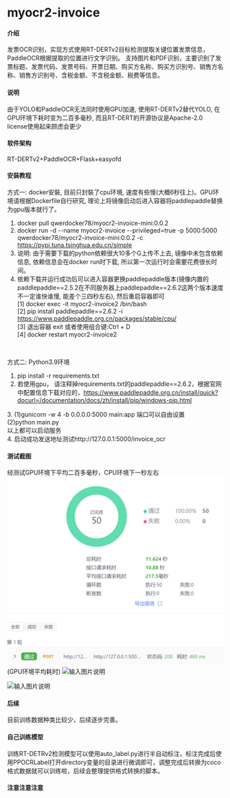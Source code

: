 # myocr2-invoice

#### 介绍
发票OCR识别，实现方式使用RT-DERTv2目标检测提取关键位置发票信息，PaddleOCR根据提取的位置进行文字识别。
支持图片和PDF识别，主要识别了发票标题、发票代码、发票号码、开票日期、购买方名称、购买方识别号、销售方名称、销售方识别号、含税金额、不含税金额、税费等信息。

#### 说明
由于YOLO和PaddleOCR无法同时使用GPU加速, 使用RT-DERTv2替代YOLO, 在GPU环境下耗时变为二百多毫秒, 而且RT-DERT的开源协议是Apache-2.0 license使用起来顾虑会更少

#### 软件架构
RT-DERTv2+PaddleOCR+Flask+easyofd


#### 安装教程

方式一: docker安裝, 目前只封裝了cpu环境, 速度有些慢(大概6秒往上)。GPU环境请根据Dockerfile自行研究, 理论上将镜像启动后进入容器将paddlepaddle替换为gpu版本就行了。 <br>
  1. docker pull qwerdocker78/myocr2-invoice-mini:0.0.2 <br>
  2. docker run -d --name myocr2-invoice --privileged=true -p 5000:5000 qwerdocker78/myocr2-invoice-mini:0.0.2 -c https://pypi.tuna.tsinghua.edu.cn/simple 
  3. 说明: 由于需要下载的python依赖很大10多个G上传不上去, 镜像中未包含依赖信息, 依赖信息会在docker run时下载, 所以第一次运行时会需要花费很长时间。 
  4. 依赖下载并运行成功后可以进入容器更换paddlepaddle版本(镜像内置的paddlepaddle==2.5.2在不同服务器上paddlepaddle==2.6.2这两个版本速度不一定谁快谁慢, 能差个三四秒左右), 然后重启容器即可 <br>
  [1] docker exec -it myocr2-invoice2 /bin/bash <br>
  [2] pip install paddlepaddle==2.6.2 -i https://www.paddlepaddle.org.cn/packages/stable/cpu/ <br>
  [3] 退出容器 exit 或者使用组合键:Ctrl + D <br>
  [4] docker restart myocr2-invoice2 <br>
<br>

方式二: Python3.9环境

  1. pip install -r requirements.txt <br>
  2. 若使用gpu， 请注释掉requirements.txt的paddlepaddle==2.6.2，根据官网中配置信息下载对应的，https://www.paddlepaddle.org.cn/install/quick?docurl=/documentation/docs/zh/install/pip/windows-pip.html <br>

[//]: # (3. pip install paddleocr)
  3. (1)gunicorn -w 4 -b 0.0.0.0:5000 main:app 端口可以自由设置 <br>
   (2)python main.py <br>
   以上都可以启动服务 <br>
  4. 启动成功发送地址测试http://127.0.0.1:5000/invoice_ocr

#### 测试截图

经测试GPU环境下平均二百多毫秒，CPU环境下一秒左右
![输入图片说明](images/imagesimage.png)(GPU环境平均耗时)
![输入图片说明](https://foruda.gitee.com/images/1733118115493827803/c57188ac_5748498.png "CPU环境平均耗时")

![输入图片说明](https://foruda.gitee.com/images/1733117764446225949/6cdf117d_5748498.png "屏幕截图")

#### 后续
目前训练数据种类比较少，后续逐步完善。

#### 自己训练模型
训练RT-DETRv2检测模型可以使用auto_label.py进行半自动标注，标注完成后使用PPOCRLabel打开directory变量的目录进行微调即可，调整完成后转换为coco格式数据就可以训练啦，后续会整理提供格式转换的脚本。


#### 注意注意注意


